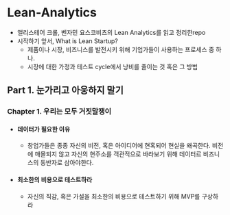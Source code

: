 # Lean-Analytics

- 앨리스테어 크롤, 벤자민 요스코비츠의 Lean Analytics를 읽고 정리한repo
- 시작하기 앞서, What is Lean Startup?
	- 제품이나 시장, 비즈니스를 발전시키 위해 기업가들이 사용하는 프로세스 중 하나.
	- 시장에 대한 가정과 테스트 cycle에서 낭비를 줄이는 것 혹은 그 방법

## Part 1. 눈가리고 아웅하지 말기

### Chapter 1. 우리는 모두 거짓말쟁이

- #### 데이터가 필요한 이유
	- 창업가들은 종종 자신의 비전, 혹은 아이디어에 현혹되어 현실을 왜곡한다. 비전에 매몰되지 않고 자신의 현주소를 객관적으로 바라보기 위해 데이터르 비즈니스의 동반자로 삼아야한다.
- #### 최소한의 비용으로 테스트하라
	- 자신의 직감, 혹은 가설을 최소한의 비용으로 테스트하기 위해 MVP를 구상하라 
